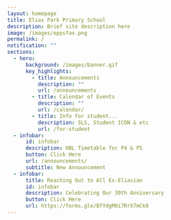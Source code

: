 ```yaml
---
layout: homepage
title: Elias Park Primary School
description: Brief site description here
image: /images/eppsfav.png
permalink: /
notification: ""
sections:
  - hero:
      background: /images/banner.gif
      key_highlights:
        - title: Announcements
          description: ""
          url: /announcements
        - title: Calendar of Events
          description: ""
          url: /calendar/
        - title: Info for student...
          description: SLS, Student ICON & etc
          url: /for-student
  - infobar:
      id: infobar
      description: HBL Timetable for P4 & P5
      button: Click Here
      url: /announcements/
      subtitle: New Announcement
  - infobar:
      title: Reaching Out to All Ex-Eliasian
      id: infobar
      description: Celebrating Our 30th Anniversary
      button: Click Here
      url: https://forms.gle/BfYdgM9i7RrX7mCk8
---
```

